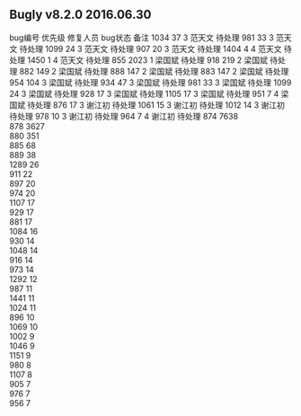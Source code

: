 
## Bugly v8.2.0 2016.06.30


bug编号		优先级	修复人员	bug状态	备注
1034	37	3	范天文	待处理	
981	33	3	范天文	待处理	
1099	24	3	范天文	待处理	
907	20	3	范天文	待处理	
1404	4	4	范天文	待处理	
1450	1	4	范天文	待处理	
855	2023	1	梁国斌	待处理	
918	219	2	梁国斌	待处理	
882	149	2	梁国斌	待处理	
888	147	2	梁国斌	待处理	
883	147	2	梁国斌	待处理	
954	104	3	梁国斌	待处理	
934	47	3	梁国斌	待处理	
981	33	3	梁国斌	待处理	
1099	24	3	梁国斌	待处理	
928	17	3	梁国斌	待处理	
1105	17	3	梁国斌	待处理	
951	7	4	梁国斌	待处理	
876	17	3	谢江初	待处理	
1061	15	3	谢江初	待处理	
1012	14	3	谢江初	待处理	
978	10	3	谢江初	待处理	
964	7	4	谢江初	待处理	
874	7638				
878	3627				
880	351				
885	68				
889	38				
1289	26				
911	22				
897	20				
974	20				
1107	17				
929	17				
881	17				
1084	16				
930	14				
1048	14				
916	14				
973	14				
1292	12				
987	11				
1441	11				
1024	11				
896	10				
1069	10				
1002	9				
1046	9				
1151	9				
980	8				
1107	8				
905	7				
976	7				
956	7				
					
					
					
					
					
					
					
					
					
					
					
					
					
					